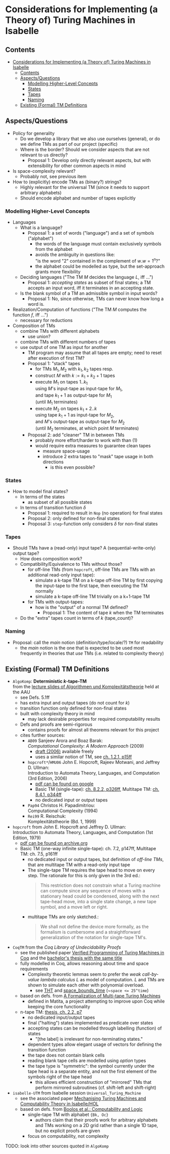 # Considerations for Implementing (a Theory of) Turing Machines in Isabelle

## Contents

- [Considerations for Implementing (a Theory of) Turing Machines in Isabelle](#considerations-for-implementing-a-theory-of-turing-machines-in-isabelle)
  - [Contents](#contents)
  - [Aspects/Questions](#aspectsquestions)
    - [Modelling Higher-Level Concepts](#modelling-higher-level-concepts)
    - [States](#states)
    - [Tapes](#tapes)
    - [Naming](#naming)
  - [Existing (Formal) TM Definitions](#existing-formal-tm-definitions)

## Aspects/Questions

- Policy for generality
  - Do we develop a library that we also use ourselves (general),
    or do we define TMs as part of our project (specific)
  - Where is the border? Should we consider aspects
    that are not relevant to us directly?
    - Proposal 1: Develop only directly relevant aspects,
      but with extensibility for other common aspects in mind
- Is space-complexity relevant?
  - Probably not, see previous item
- How to (explicitly) encode TMs as (binary?) strings?
  - Highly relevant for the universal TM (since it needs to support arbitrary alphabets)
  - Should encode alphabet and number of tapes explicitly

### Modelling Higher-Level Concepts

- Languages
  - What is a language?
    - Proposal 1: a set of words ("language") and a set of symbols ("alphabet")
      - the words of the language must contain exclusively symbols from the alphabet
      - avoids the ambiguity in questions like:  
        "is the word "2" contained in the complement of $`{w. w = 1^n}`$?"
      - the alphabet could be modelled as type,
        but the set-approach grants more flexibility
  - Deciding languages ("The TM $`M`$ decides the language $`L`$, iff ...")
    - Proposal 1: _accepting states_ as subset of final states;
      a TM accepts an input word, iff it terminates in an accepting state.
  - Is the blank symbol of a TM an admissible symbol in input words?
    - Proposal 1: No, since otherwise, TMs can never know how long a word is.
- Realization/Computation of functions
  ("The TM $`M`$ computes the function $`f`$, iff ...")
  - necessary for reductions
- Composition of TMs
  - combine TMs with different alphabets
    - use union?
  - combine TMs with different numbers of tapes
  - use output of one TM as input for another
    - TM program may assume that all tapes are empty;
      need to reset after execution of first TM?
    - Proposal 1: "stack" tapes
      - for TMs $`M_1, M_2`$ with $`k_1, k_2`$ tapes resp.
      - construct $`M`$ with $`k := k_1 + k_2 + 1`$ tapes
      - execute $`M_1`$ on tapes $`1..k_1`$  
        using $`M`$'s input-tape as input-tape for $`M_1`$,  
        and tape $`k_1 + 1`$ as output-tape for $`M_1`$  
        (until $`M_1`$ terminates)
      - execute $`M_2`$ on tapes $`k_1 + 2..k`$  
        using tape $`k_1 + 1`$ as input-tape for $`M_2`$,  
        and $`M`$'s output-tape as output-tape for $`M_2`$  
        (until $`M_2`$ terminates, at which point $`M`$ terminates)
    - Proposal 2: add "cleaner" TM in between TMs
      - probably more effort/harder to work with than (1)
      - would require extra measures to guarantee clean tapes
        - measure space-usage
        - introduce 2 extra tapes to "mask" tape usage in both directions
          - is this even possible?

### States

- How to model final states?
  - In terms of the states
    - as subset of all possible states
  - In terms of transition function $`δ`$
    - Proposal 1: required to result in `Nop` (no operation) for final states
    - Proposal 2: only defined for non-final states
    - Proposal 3: `step`-function only considers $`δ`$ for non-final states

### Tapes

- Should TMs have a (read-only) input tape? A (sequential-write-only) output tape?
  - How does composition work?
  - Compatibility/Equivalence to TMs without those?
    - for off-line TMs (from `hopcroft`, off-line TMs are TMs with an additional read-only input tape):
      - simulate a k-tape TM on a k-tape off-line TM by first copying the input-tape to the first tape, then executing the TM normally
      - simulate a k-tape off-line TM trivially on a k+1-tape TM
    - for TMs with output-tapes:
      - how is the "output" of a normal TM defined?
        - Proposal 1: The content of tape $`k`$ when the TM terminates
  - Do the "extra" tapes count in terms of $`k`$ (tape_count)?

### Naming

- Proposal: call the _main_ notion (definition/type/locale/?) `TM` for readability
  - the _main_ notion is the one that is expected to be used most frequently
    in theories that _use_ TMs (i.e. related to complexity theory)

## Existing (Formal) TM Definitions

- `AlgoKomp`: **Deterministic _k_-tape-TM**  
  from the [lecture slides of Algorithmen und Komplexitätstheorie](https://gitlab.aau.at/teamtewi/alk/-/raw/master/VO/AuK_WS2019_05.pdf#page=4)
  held at the AAU
  - see Defs. 5.1ff
  - has extra input and output tapes (do not count for $`k`$)
  - transition function only defined for non-final states
  - built with complexity theory in mind
    - may lack desirable properties for required computability results
  - Defs and proofs are semi-rigorous
    - contains proofs for almost all theorems relevant for this project
  - cites further sources:
    - `AB09` Sanjeev Arora and Boaz Barak:  
      _Computational Complexity: A Modern Approach_ (2009)
      - [draft (2006)](https://theory.cs.princeton.edu/complexity/) available freely
      - uses a similar notion of TM, see [ch. 1.2.1, p15ff](https://theory.cs.princeton.edu/complexity/book.pdf#subsection.1.2.1)
    - `hopcroft*`/`HMU06` John E. Hopcroft, Rajeev Motwani, and Jeffrey D. Ullman:  
      Introduction to Automata Theory, Languages, and Computation (3rd Edition, 2006)
      - [pdf can be found on google](<http://ce.sharif.edu/courses/94-95/1/ce414-2/resources/root/Text%20Books/Automata/John%20E.%20Hopcroft,%20Rajeev%20Motwani,%20Jeffrey%20D.%20Ullman-Introduction%20to%20Automata%20Theory,%20Languages,%20and%20Computations-Prentice%20Hall%20(2006).pdf>)
      - Basic TM (single-tape): [ch. 8.2.2, p326ff](<http://ce.sharif.edu/courses/94-95/1/ce414-2/resources/root/Text%20Books/Automata/John%20E.%20Hopcroft,%20Rajeev%20Motwani,%20Jeffrey%20D.%20Ullman-Introduction%20to%20Automata%20Theory,%20Languages,%20and%20Computations-Prentice%20Hall%20(2006).pdf#page=342>),
        Multitape TM: [ch. 8.4.1, p344ff](<http://ce.sharif.edu/courses/94-95/1/ce414-2/resources/root/Text%20Books/Automata/John%20E.%20Hopcroft,%20Rajeev%20Motwani,%20Jeffrey%20D.%20Ullman-Introduction%20to%20Automata%20Theory,%20Languages,%20and%20Computations-Prentice%20Hall%20(2006).pdf#page=360>)
      - no dedicated input or output tapes
    - `Pap94` Christos H. Papadimitriou:  
      Computational Complexity (1994)
    - `Rei99` R. Reischuk:  
      Komplexitätstheorie (Bd. 1, 1999)
- `hopcroft` from John E. Hopcroft and Jeffrey D. Ullman:  
  Introduction to Automata Theory, Languages, and Computation (1st Edition, 1979)
  - [pdf can be found on archive.org](https://archive.org/download/HopcroftUllman_cinderellabook/Intro%20to%20Automata%20Theory%2C%20Languages%20and%20Computation%20_%20John%20E%20Hopcroft%2C%20Jeffrey%20D%20Ullman.pdf)
  - Basic TM (one-way infinite single-tape): ch. 7.2, p147ff,
    Multitape TM: ch. 7.5, p161ff
    - no dedicated input or output tapes, but definition of _off-line TMs_, that are multitape TM with a read-only input tape
    - The single-tape TM requires the tape head to move on every step. The rationale for this is only given in the 3rd ed.:
      > This restriction does not constrain what a Turing machine can compute since any sequence of moves with a stationary head could be condensed, along with the next tape-head move, into a single state change, a new tape symbol, and a move left or right.
    - multitape TMs are only sketched.:
      > We shall not define the device more formally, as the formalism is cumbersome and a straightforward generalization of the notation for single-tape TM's.
- `CoqTM` from the _Coq Library of Undecidability Proofs_
  - see the published paper [Verified Programming of Turing Machines in Coq](https://www.ps.uni-saarland.de/Publications/documents/ForsterEtAl_2019_VerifiedTMs.pdf) and the [bachelor's thesis with the same title](https://www.ps.uni-saarland.de/~wuttke/bachelor/downloads/thesis.pdf)
  - fully modelled in Coq, allows reasoning about time and space requirements
    - Complexity theoretic lemmas seem to prefer the _weak call-by-value lambda calculus_ $`L`$ as model of computation.
      $`L`$ and TMs are shown to simulate each other with polynomial overload.
      - see [THT](https://github.com/uds-psl/coq-library-complexity/blob/coq-8.12/theories/HierarchyTheorem/TimeHierarchyTheorem.v#L132)
        and [space_bounds_time](https://github.com/uds-psl/coq-library-complexity/blob/coq-8.12/theories/Complexity/SpaceBoundsTime.v#L240)
        (~`space <= 25^time`)
  - based on defs. from [A Formalization of Multi-tape Turing Machines](https://citeseerx.ist.psu.edu/viewdoc/download?doi=10.1.1.1085.7296&rep=rep1&type=pdf)
    - defined in Matita, a project attempting to improve upon Coq while keeping the core functionality
  - n-tape TM: [thesis, ch. 2.2, p7](https://www.ps.uni-saarland.de/~wuttke/bachelor/downloads/thesis.pdf#section.2.2)
    - no dedicated input/output tapes
    - final ("halting") states implemented as predicate over states
    - accepting states can be modelled through labelling (function) of states
      - "[the label] is irrelevant for non-terminating states."
    - dependent types allow elegant usage of vectors for defining the transition function
    - the tape does not contain blank cells
    - reading blank tape cells are modelled using _option_ types
    - the tape type is "symmetric": the symbol currently under the tape head is a separate entity, and not the first element of the symbols right of the tape head
      - this allows efficient construction of "mirrored" TMs that perform mirrored subroutines (cf. shift-left and shift-right)
- `isabelle-UTM` from Isabelle session `Universal_Turing_Machine`
  - see the associated paper [Mechanising Turing Machines and Computability
    Theory in Isabelle/HOL](https://nms.kcl.ac.uk/christian.urban/Publications/tm.pdf)
  - based on defs. from [Boolos et al.: Computability and Logic](<http://alcom.ee.ntu.edu.tw/system/privatezone/uploads/Logic/20090928151927_George_S._Boolos,_John_P._Burgess,_Richard_C._Jeffrey_-_Computability_and_Logic_(5Ed,Cambridge,2007).pdf>)
    - single-tape TM with alphabet `{Bk, Oc}`
      - authors claim that their proofs work for arbitrary alphabets and TMs working on a 2D grid rather than a single 1D tape, but no explicit proofs are given
    - focus on computability, not complexity

TODO: look into other sources quoted in `AlgoKomp`
